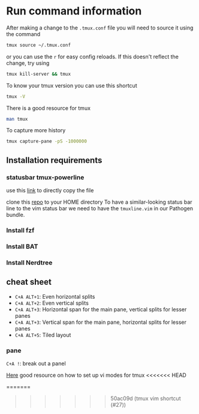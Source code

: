 # Run command information

After making a change to the `.tmux.conf` file you will need to source it using the command

```bash
tmux source ~/.tmux.conf
```

or you can use the `r` for easy config reloads. If this doesn't reflect the change, try using

```bash
tmux kill-server && tmux
```

To know your tmux version you can use this shortcut

```bash
tmux -V
```

There is a good resource for tmux

```bash
man tmux
```

To capture more history

```bash
tmux capture-pane -pS -1000000
```

## Installation requirements

### statusbar tmux-powerline

use this [link](https://github.com/edkolev/tmuxline.vim#installation) to directly copy the file

clone this [repo](https://github.com/erikw/tmux-powerline) to your HOME directory To have a similar-looking status bar line to the vim status bar we need to have the `tmuxline.vim` in our Pathogen bundle.

### Install fzf

### Install BAT

### Install Nerdtree

## cheat sheet

- `C+A ALT+1`: Even horizontal splits
- `C+A ALT+2`: Even vertical splits
- `C+A ALT+3`: Horizontal span for the main pane, vertical splits for lesser panes
- `C+A ALT+3`: Vertical span for the main pane, horizontal splits for lesser panes
- `C+A ALT+5`: Tiled layout

### pane

`C+A !`: break out a panel

[Here](https://blog.sanctum.geek.nz/vi-mode-in-tmux/#:~:text=Most%20of%20the%20basic%20vi,another%2C%20and%20then%20pressing%20Enter.) good resource on how to set up vi modes for tmux
<<<<<<< HEAD

=======
>>>>>>> 50ac09d (tmux vim shortcut (#27))
